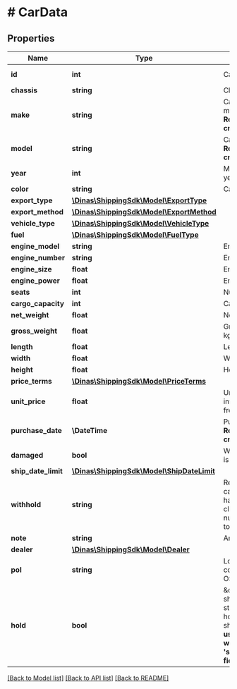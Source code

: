 # # CarData

## Properties

Name | Type | Description | Notes
------------ | ------------- | ------------- | -------------
**id** | **int** | Car ID | [optional] [readonly]
**chassis** | **string** | Chassis number |
**make** | **string** | Car manufacturer **Required for creation** | [optional]
**model** | **string** | Car model **Required for creation** | [optional]
**year** | **int** | Manufacturing year | [optional]
**color** | **string** | Car color | [optional]
**export_type** | [**\Dinas\ShippingSdk\Model\ExportType**](ExportType.md) |  | [optional]
**export_method** | [**\Dinas\ShippingSdk\Model\ExportMethod**](ExportMethod.md) |  | [optional]
**vehicle_type** | [**\Dinas\ShippingSdk\Model\VehicleType**](VehicleType.md) |  | [optional]
**fuel** | [**\Dinas\ShippingSdk\Model\FuelType**](FuelType.md) |  | [optional]
**engine_model** | **string** | Engine model | [optional]
**engine_number** | **string** | Engine number | [optional]
**engine_size** | **float** | Engine size in cc | [optional]
**engine_power** | **float** | Engine power | [optional]
**seats** | **int** | Number of seats | [optional]
**cargo_capacity** | **int** | Cargo capacity | [optional]
**net_weight** | **float** | Net weight in kg | [optional]
**gross_weight** | **float** | Gross weight in kg | [optional]
**length** | **float** | Length in cm | [optional]
**width** | **float** | Width in cm | [optional]
**height** | **float** | Height in cm | [optional]
**price_terms** | [**\Dinas\ShippingSdk\Model\PriceTerms**](PriceTerms.md) |  | [optional]
**unit_price** | **float** | Unit price (as in invoice without freight) | [optional]
**purchase_date** | **\DateTime** | Purchase date **Required for creation** | [optional]
**damaged** | **bool** | Whether the car is damaged | [optional]
**ship_date_limit** | [**\Dinas\ShippingSdk\Model\ShipDateLimit**](ShipDateLimit.md) |  | [optional]
**withhold** | **string** | Reason why the car must not be handed to the client. Set it to null to allow us to do it. | [optional]
**note** | **string** | Any comments | [optional]
**dealer** | [**\Dinas\ShippingSdk\Model\Dealer**](Dealer.md) |  | [optional]
**pol** | **string** | Loading port code (e.g. TOY, OSK, KWS) | [optional]
**hold** | **bool** | \&quot;Do not ship\&quot; status: true &#x3D; hold, false &#x3D; ship. **Cannot be used together with &#39;ship_date_limit&#39; field.** | [optional]

[[Back to Model list]](../../README.md#models) [[Back to API list]](../../README.md#endpoints) [[Back to README]](../../README.md)
